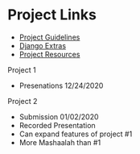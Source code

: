 # Project Links

- [Project Guidelines](http://learn.codingdojo.com/m/119/6155/42955)
- [Django Extras](http://learn.codingdojo.com/m/119/4700/32270)
- [Project Resources](https://github.com/TheCodingDojo/student_md_docs/blob/master/py/project_resources.md)

Project 1

- Presenations 12/24/2020

Project 2

- Submission 01/02/2020
- Recorded Presentation
- Can expand features of project #1
- More Mashaalah than #1

